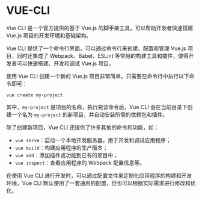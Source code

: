 # VUE-CLI
Vue CLI 是一个官方提供的基于 Vue.js 的脚手架工具，可以帮助开发者快速搭建 Vue.js 项目的开发环境和基础架构。

Vue CLI 提供了一个命令行界面，可以通过命令行来创建、配置和管理 Vue.js 项目，同时还集成了 Webpack、Babel、ESLint 等常用的构建工具和插件，使得开发者可以快速搭建、开发和调试 Vue.js 项目。

使用 Vue CLI 创建一个新的 Vue.js 项目非常简单，只需要在命令行中执行以下命令即可：

```
vue create my-project
```

其中，`my-project` 是项目的名称，执行完该命令后，Vue CLI 会在当前目录下创建一个名为 `my-project` 的新项目，并自动安装所需的依赖包和插件。

除了创建新项目，Vue CLI 还提供了许多其他的命令和功能，如：

- `vue serve`：启动一个本地开发服务器，用于开发和调试应用程序；
- `vue build`：构建应用程序的生产版本；
- `vue add`：添加插件或功能到已有的项目中；
- `vue inspect`：查看应用程序的 Webpack 配置信息等。

在使用 Vue CLI 进行开发时，可以通过配置文件来定制化应用程序的构建和开发环境，Vue CLI 默认使用了一套通用的配置，但也可以根据实际需求进行修改和优化。